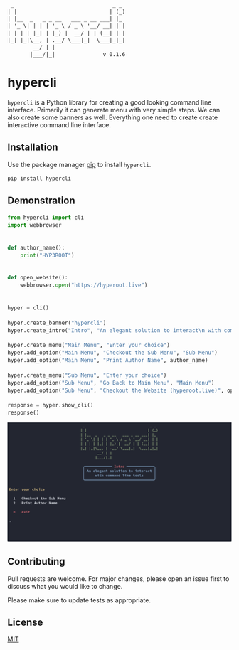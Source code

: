 ```
 _                               _ _
| |                             | (_)
| |__  _   _ _ __   ___ _ __ ___| |_
| '_ \| | | | '_ \ / _ \ '__/ __| | |
| | | | |_| | |_) |  __/ | | (__| | |
|_| |_|\__, | .__/ \___|_|  \___|_|_|
        __/ | |
       |___/|_|               v 0.1.6
```


# hypercli

`hypercli` is a Python library for creating a good looking command line interface. Primarily it can generate menu with very simple steps. We can also create some banners as well. Everything one need to create create interactive command line interface. 

## Installation

Use the package manager [pip](https://pypi.org/project/hypercli/) to install `hypercli`.

```bash
pip install hypercli
```

## Demonstration

```python
from hypercli import cli
import webbrowser


def author_name():
    print("HYP3R00T")


def open_website():
    webbrowser.open("https://hyperoot.live")


hyper = cli()

hyper.create_banner("hypercli")
hyper.create_intro("Intro", "An elegant solution to interact\n with command line tools")

hyper.create_menu("Main Menu", "Enter your choice")
hyper.add_option("Main Menu", "Checkout the Sub Menu", "Sub Menu")
hyper.add_option("Main Menu", "Print Author Name", author_name)

hyper.create_menu("Sub Menu", "Enter your choice")
hyper.add_option("Sub Menu", "Go Back to Main Menu", "Main Menu")
hyper.add_option("Sub Menu", "Checkout the Website (hyperoot.live)", open_website)

response = hyper.show_cli()
response()
```

![](docs/assests/basic_demo.gif)

## Contributing

Pull requests are welcome. For major changes, please open an issue first to discuss what you would like to change.

Please make sure to update tests as appropriate.

## License

[MIT](https://choosealicense.com/licenses/mit/)
